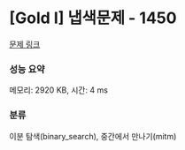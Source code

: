 # [Gold I] 냅색문제 - 1450 

[문제 링크](https://www.acmicpc.net/problem/1450) 

### 성능 요약

메모리: 2920 KB, 시간: 4 ms

### 분류

이분 탐색(binary_search), 중간에서 만나기(mitm)

